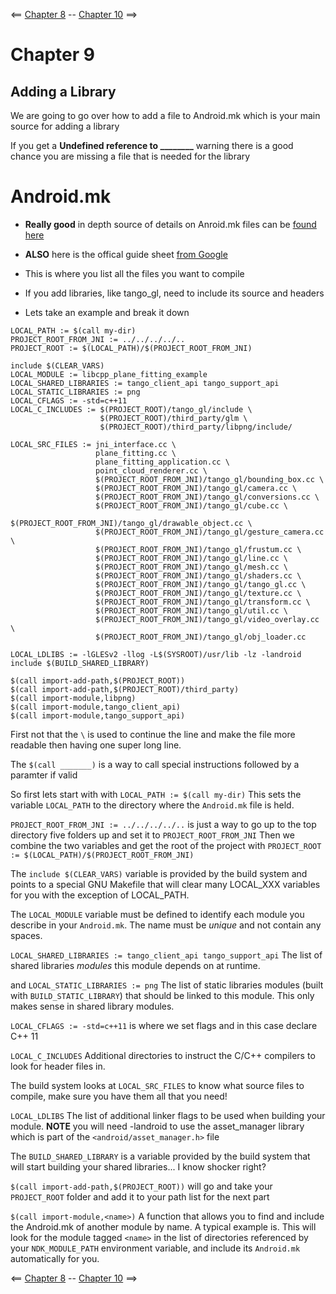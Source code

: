 <== [Chapter 8](./Chapter_08.md) -- [Chapter 10](./Chapter_10.md) ==>

# Chapter 9

Adding a Library
--------

We are going to go over how to add a file to Android.mk which is your main source for adding a library

If you get a **Undefined reference to ________** warning there is a good chance you are missing a file that is needed for the library

# Android.mk 
* **Really good** in depth source of details on Anroid.mk files can be [found here](http://android.mk/)
* **ALSO** here is the offical guide sheet [from Google](https://developer.android.com/ndk/guides/android_mk.html)

* This is where you list all the files you want to compile
* If you add libraries, like tango_gl, need to include its source and headers
* Lets take an example and break it down

```
LOCAL_PATH := $(call my-dir)
PROJECT_ROOT_FROM_JNI := ../../../../..
PROJECT_ROOT := $(LOCAL_PATH)/$(PROJECT_ROOT_FROM_JNI)

include $(CLEAR_VARS)
LOCAL_MODULE := libcpp_plane_fitting_example
LOCAL_SHARED_LIBRARIES := tango_client_api tango_support_api
LOCAL_STATIC_LIBRARIES := png
LOCAL_CFLAGS := -std=c++11
LOCAL_C_INCLUDES := $(PROJECT_ROOT)/tango_gl/include \
                    $(PROJECT_ROOT)/third_party/glm \
                    $(PROJECT_ROOT)/third_party/libpng/include/
					
LOCAL_SRC_FILES := jni_interface.cc \
                   plane_fitting.cc \
                   plane_fitting_application.cc \
                   point_cloud_renderer.cc \
                   $(PROJECT_ROOT_FROM_JNI)/tango_gl/bounding_box.cc \
                   $(PROJECT_ROOT_FROM_JNI)/tango_gl/camera.cc \
                   $(PROJECT_ROOT_FROM_JNI)/tango_gl/conversions.cc \
                   $(PROJECT_ROOT_FROM_JNI)/tango_gl/cube.cc \
                   $(PROJECT_ROOT_FROM_JNI)/tango_gl/drawable_object.cc \
                   $(PROJECT_ROOT_FROM_JNI)/tango_gl/gesture_camera.cc \
                   $(PROJECT_ROOT_FROM_JNI)/tango_gl/frustum.cc \
                   $(PROJECT_ROOT_FROM_JNI)/tango_gl/line.cc \
                   $(PROJECT_ROOT_FROM_JNI)/tango_gl/mesh.cc \
                   $(PROJECT_ROOT_FROM_JNI)/tango_gl/shaders.cc \
                   $(PROJECT_ROOT_FROM_JNI)/tango_gl/tango_gl.cc \
                   $(PROJECT_ROOT_FROM_JNI)/tango_gl/texture.cc \
                   $(PROJECT_ROOT_FROM_JNI)/tango_gl/transform.cc \
                   $(PROJECT_ROOT_FROM_JNI)/tango_gl/util.cc \
                   $(PROJECT_ROOT_FROM_JNI)/tango_gl/video_overlay.cc \
                   $(PROJECT_ROOT_FROM_JNI)/tango_gl/obj_loader.cc

LOCAL_LDLIBS := -lGLESv2 -llog -L$(SYSROOT)/usr/lib -lz -landroid
include $(BUILD_SHARED_LIBRARY)

$(call import-add-path,$(PROJECT_ROOT))
$(call import-add-path,$(PROJECT_ROOT)/third_party)
$(call import-module,libpng)
$(call import-module,tango_client_api)
$(call import-module,tango_support_api)
```

First not that the `\` is used to continue the line and make the file more readable then having one super long line.

The `$(call _______)` is a way to call special instructions followed by a paramter if valid

So first lets start with with `LOCAL_PATH := $(call my-dir)` This sets the variable `LOCAL_PATH` to the directory where the `Android.mk` file is held.

`PROJECT_ROOT_FROM_JNI := ../../../../..` is just a way to go up to the top directory five folders up and set it to `PROJECT_ROOT_FROM_JNI` Then we combine the two variables and get the root of the project with `PROJECT_ROOT := $(LOCAL_PATH)/$(PROJECT_ROOT_FROM_JNI)`

The `include $(CLEAR_VARS)` variable is provided by the build system and points to a special GNU Makefile that will clear many LOCAL_XXX variables for you with the exception of LOCAL_PATH.

The `LOCAL_MODULE` variable must be defined to identify each module you describe in your `Android.mk`. The name must be *unique* and not contain any spaces.

`LOCAL_SHARED_LIBRARIES := tango_client_api tango_support_api` The list of shared libraries *modules* this module depends on at runtime.

and `LOCAL_STATIC_LIBRARIES := png` The list of static libraries modules (built with `BUILD_STATIC_LIBRARY`) that should be linked to this module. This only makes sense in shared library modules.

`LOCAL_CFLAGS := -std=c++11` is where we set flags and in this case declare C++ 11

`LOCAL_C_INCLUDES` Additional directories to instruct the C/C++ compilers to look for header files in.

The build system looks at `LOCAL_SRC_FILES` to know what source files to compile, make sure you have them all that you need!

`LOCAL_LDLIBS` The list of additional linker flags to be used when building your module. **NOTE** you will need -landroid to use the asset_manager library which is part of the `<android/asset_manager.h>` file

The `BUILD_SHARED_LIBRARY` is a variable provided by the build system that will start building your shared libraries... I know shocker right?

`$(call import-add-path,$(PROJECT_ROOT))` will go and take your `PROJECT_ROOT` folder and add it to your path list for the next part

`$(call import-module,<name>)` A function that allows you to find and include the Android.mk of another module by name. A typical example is. This will look for the module tagged `<name>` in the list of directories referenced by your `NDK_MODULE_PATH` environment variable, and include its `Android.mk` automatically for you.


<== [Chapter 8](./Chapter_08.md) -- [Chapter 10](./Chapter_10.md) ==>